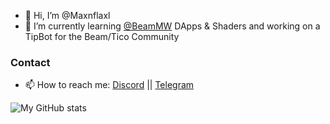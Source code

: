 - 👋 Hi, I’m @Maxnflaxl
- 🌱 I’m currently learning [@BeamMW](https://GitHub.com/BeamMW) DApps & Shaders and working on a TipBot for the Beam/Tico Community
 <!-- - 💞️ I’m looking to collaborate on ... --> 
### Contact
- 📫 How to reach me: [Discord](https://discordapp.com/users/689128445271474215) ||
                      [Telegram](https://t.me/maxnflaxl)

<!---
Maxnflaxl/Maxnflaxl is a ✨ special ✨ repository because its `README.md` (this file) appears on your GitHub profile.
You can click the Preview link to take a look at your changes.
--->
![My GitHub stats](https://github-readme-stats.vercel.app/api?username=Maxnflaxl&show_icons=true&theme=radical&count_private=true)

<!--- ![Top Langs](https://github-readme-stats.vercel.app/api/top-langs/?username=Maxnflaxl&theme=radical) -->
